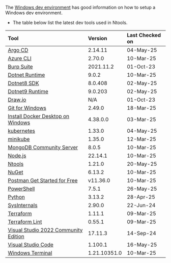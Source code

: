 The [Windows dev environment](https://learn.microsoft.com/en-us/windows/dev-environment/) has good information on how to setup a Windows dev environment.

- The table below list the latest dev tools used in Ntools.

| Tool                                                                                                       | Version     | Last Checked on |
| :--------------------------------------------------------------------------------------------------------- | :---------- | :-------------- |
| [Argo CD](https://github.com/argoproj/argo-cd/releases/)                                                  | 2.14.11      | 04-May-25       |
| [Azure CLI](https://learn.microsoft.com/en-us/cli/azure/install-azure-cli-windows?pivots=msi)             | 2.70.0      | 10-Mar-25       |
| [Burp Suite](https://portswigger.net/burp/communitydownload)                                              | 2021.11.2   | 01-Oct-23       |
| [Dotnet Runtime](https://dotnet.microsoft.com/en-us/download/dotnet)                                      | 9.0.2       | 10-Mar-25       |
| [Dotnet8 SDK](https://dotnet.microsoft.com/en-us/download/dotnet)                                         | 8.0.408     | 02-May-25       |
| [Dotnet9 Runtime](https://dotnet.microsoft.com/en-us/download/dotnet)                                     | 9.0.203     | 02-May-25       |
| [Draw.io](https://app.diagrams.net/)                                                                      | N/A         | 01-Oct-23       |
| [Git for Windows](https://git-scm.com/downloads)                                                          | 2.49.0      | 18-Mar-25       |
| [Install Docker Desktop on Windows](https://docs.docker.com/docker-for-windows/install/)                  | 4.38.0.0    | 03-Mar-25       |
| [kubernetes](https://github.com/kubernetes/kubernetes/releases)                                           | 1.33.0      | 04-May-25       |
| [minikube](https://github.com/kubernetes/minikube/releases/)                                              | 1.35.0      | 12-Mar-25       |
| [MongoDB Community Server](https://www.mongodb.com/try/download/community)                                | 8.0.5       | 10-Mar-25       |
| [Node.js](https://nodejs.org/en/download/)                                                                | 22.14.1     | 10-Mar-25       |
| [Ntools](https://github.com/naz-hage/ntools/releases)                                                     | 1.21.0      | 20-May-25       |
| [NuGet](https://www.nuget.org/downloads)                                                                  | 6.13.2      | 10-Mar-25       |
| [Postman Get Started for Free](https://www.postman.com/downloads/)                                        | v11.36.0    | 10-Mar-25       |
| [PowerShell](https://github.com/PowerShell/PowerShell/releases)                                           | 7.5.1       | 26-May-25       |
| [Python](https://www.python.org/downloads/)                                                               | 3.13.2      | 28-Apr-25       |
| [SysInternals](https://learn.microsoft.com/en-us/sysinternals/)                                           | 2.90.0      | 22-Jun-24       |
| [Terraform](https://releases.hashicorp.com/terraform)                                                     | 1.11.1      | 09-Mar-25       |
| [Terraform Lint](https://github.com/terraform-linters/tflint/releases)                                    | 0.55.1      | 09-Mar-25       |
| [Visual Studio 2022 Community Edition](https://visualstudio.microsoft.com/vs/community/)                  | 17.11.3     | 14-Sep-24       |
| [Visual Studio Code](https://code.visualstudio.com/download)                                              | 1.100.1      | 16-May-25       |
| [Windows Terminal](https://www.microsoft.com/en-us/p/windows-terminal/9n0dx20hk701)                       | 1.21.10351.0| 10-Mar-25       |